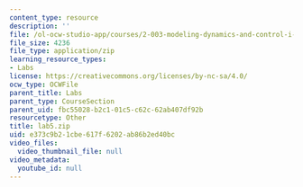 ```yaml
---
content_type: resource
description: ''
file: /ol-ocw-studio-app/courses/2-003-modeling-dynamics-and-control-i-spring-2005/e373c9b21cbe617f6202ab86b2ed40bc_lab5.zip
file_size: 4236
file_type: application/zip
learning_resource_types:
- Labs
license: https://creativecommons.org/licenses/by-nc-sa/4.0/
ocw_type: OCWFile
parent_title: Labs
parent_type: CourseSection
parent_uid: fbc55028-b2c1-01c5-c62c-62ab407df92b
resourcetype: Other
title: lab5.zip
uid: e373c9b2-1cbe-617f-6202-ab86b2ed40bc
video_files:
  video_thumbnail_file: null
video_metadata:
  youtube_id: null
---
```

